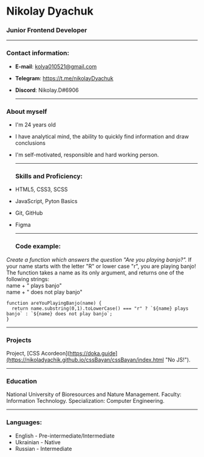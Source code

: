 # Nikolay Dyachuk
### Junior Frontend Developer
---
### Contact information:
- **E-mail**: kolya010521@gmail.com
- **Telegram**: https://t.me/nikolayDyachuk 
- **Discord**: Nikolay.D#6906  <br>

  ---

 ### About myself
- I'm 24 years old
- I have analytical mind, the ability to quickly find information and draw conclusions
- I'm self-motivated, responsible and hard working person. <br> 
 
  ---

  ### Skills and Proficiency:
- HTML5, CSS3, SCSS
- JavaScript, Pyton Basics
- Git, GitHub
- Figma  <br>

    ---

  ### Code example:
*Create a function which answers the question "Are you playing banjo?".*
If your name starts with the letter "R" or lower case "r", you are playing banjo!
The function takes a name as its only argument, and returns one of the following strings:\
name + " plays banjo" \
name + " does not play banjo"
```
function areYouPlayingBanjo(name) {
  return name.substring(0,1).toLowerCase() === "r" ? `${name} plays banjo` : `${name} does not play banjo`;
}
```
---
### Projects
Project, [CSS Acordeon](https://doka.guide](https://nikoladyachik.github.io/cssBayan/cssBayan/index.html "No JS!").

---

### Education
National University of Bioresources and Nature Management. Faculty: Information Technology. Specialization: Computer Engineering.

---

### Languages:
- English - Pre-intermediate/Intermediate
- Ukrainian - Native
- Russian - Intermediate
